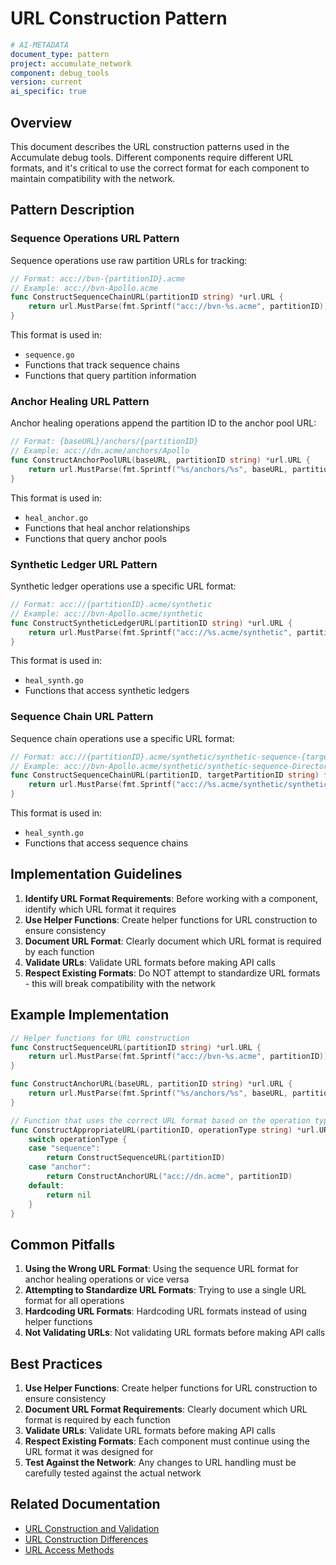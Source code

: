 # URL Construction Pattern

```yaml
# AI-METADATA
document_type: pattern
project: accumulate_network
component: debug_tools
version: current
ai_specific: true
```

## Overview

This document describes the URL construction patterns used in the Accumulate debug tools. Different components require different URL formats, and it's critical to use the correct format for each component to maintain compatibility with the network.

## Pattern Description

### Sequence Operations URL Pattern

Sequence operations use raw partition URLs for tracking:

```go
// Format: acc://bvn-{partitionID}.acme
// Example: acc://bvn-Apollo.acme
func ConstructSequenceChainURL(partitionID string) *url.URL {
    return url.MustParse(fmt.Sprintf("acc://bvn-%s.acme", partitionID))
}
```

This format is used in:
- `sequence.go`
- Functions that track sequence chains
- Functions that query partition information

### Anchor Healing URL Pattern

Anchor healing operations append the partition ID to the anchor pool URL:

```go
// Format: {baseURL}/anchors/{partitionID}
// Example: acc://dn.acme/anchors/Apollo
func ConstructAnchorPoolURL(baseURL, partitionID string) *url.URL {
    return url.MustParse(fmt.Sprintf("%s/anchors/%s", baseURL, partitionID))
}
```

This format is used in:
- `heal_anchor.go`
- Functions that heal anchor relationships
- Functions that query anchor pools

### Synthetic Ledger URL Pattern

Synthetic ledger operations use a specific URL format:

```go
// Format: acc://{partitionID}.acme/synthetic
// Example: acc://bvn-Apollo.acme/synthetic
func ConstructSyntheticLedgerURL(partitionID string) *url.URL {
    return url.MustParse(fmt.Sprintf("acc://%s.acme/synthetic", partitionID))
}
```

This format is used in:
- `heal_synth.go`
- Functions that access synthetic ledgers

### Sequence Chain URL Pattern

Sequence chain operations use a specific URL format:

```go
// Format: acc://{partitionID}.acme/synthetic/synthetic-sequence-{targetPartitionID}
// Example: acc://bvn-Apollo.acme/synthetic/synthetic-sequence-Directory
func ConstructSequenceChainURL(partitionID, targetPartitionID string) *url.URL {
    return url.MustParse(fmt.Sprintf("acc://%s.acme/synthetic/synthetic-sequence-%s", partitionID, targetPartitionID))
}
```

This format is used in:
- `heal_synth.go`
- Functions that access sequence chains

## Implementation Guidelines

1. **Identify URL Format Requirements**: Before working with a component, identify which URL format it requires
2. **Use Helper Functions**: Create helper functions for URL construction to ensure consistency
3. **Document URL Format**: Clearly document which URL format is required by each function
4. **Validate URLs**: Validate URL formats before making API calls
5. **Respect Existing Formats**: Do NOT attempt to standardize URL formats - this will break compatibility with the network

## Example Implementation

```go
// Helper functions for URL construction
func ConstructSequenceURL(partitionID string) *url.URL {
    return url.MustParse(fmt.Sprintf("acc://bvn-%s.acme", partitionID))
}

func ConstructAnchorURL(baseURL, partitionID string) *url.URL {
    return url.MustParse(fmt.Sprintf("%s/anchors/%s", baseURL, partitionID))
}

// Function that uses the correct URL format based on the operation type
func ConstructAppropriateURL(partitionID, operationType string) *url.URL {
    switch operationType {
    case "sequence":
        return ConstructSequenceURL(partitionID)
    case "anchor":
        return ConstructAnchorURL("acc://dn.acme", partitionID)
    default:
        return nil
    }
}
```

## Common Pitfalls

1. **Using the Wrong URL Format**: Using the sequence URL format for anchor healing operations or vice versa
2. **Attempting to Standardize URL Formats**: Trying to use a single URL format for all operations
3. **Hardcoding URL Formats**: Hardcoding URL formats instead of using helper functions
4. **Not Validating URLs**: Not validating URL formats before making API calls

## Best Practices

1. **Use Helper Functions**: Create helper functions for URL construction to ensure consistency
2. **Document URL Format Requirements**: Clearly document which URL format is required by each function
3. **Validate URLs**: Validate URL formats before making API calls
4. **Respect Existing Formats**: Each component must continue using the URL format it was designed for
5. **Test Against the Network**: Any changes to URL handling must be carefully tested against the actual network

## Related Documentation

- [URL Construction and Validation](../concepts/url-construction.md)
- [URL Construction Differences](../concepts/url-construction-differences.md)
- [URL Access Methods](../url_access_methods.md)
